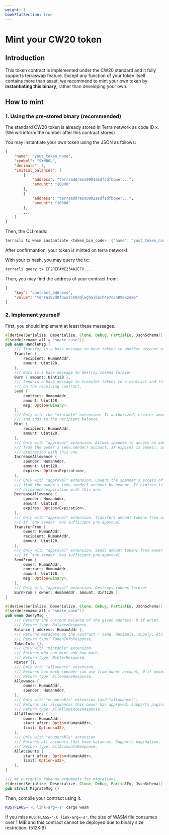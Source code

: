 ```yaml
---
weight: 1
bookFlatSection: true
---
```


# Mint your CW20 token

## Introduction

This token contract is implemented under the CW20 standard and it fully supports terraswap feature.
Except any function of your token itself contains more than asset, we recommend to mint your own token by **instantiating this binary**, rather than developing your own.

## How to mint

### 1. Using the pre-stored binary (recommended)

The standard CW20 token is already stored in Terra network as code ID x. <br/>
(We will inform the number after this contract stores)<br/>

You may instantiate your own token using the JSON as follows:

```json
{
    "name": "yout_token_name",
    "symbol": "SYMBOL",
    "decimals": 3,
    "initial_balances": [
        {
            "address": "terraaddress0001asdfsdfbqwer...",
            "amount": "10000"
        },
        {
            "address": "terraaddress0002asdfsdfbqwer...",
            "amount": "10000"
        },
        ...
    ]
}
```

Then, the CLI reads:

```bash
terracli tx wasm instantiate <token_bin_code> '{"name": "yout_token_name", "symbol": "SYMBOL", "decimals": 3, ... }' --from your_key
```

After confirmantion, your token is minted on terra network!

With your tx hash, you may query the tx:
```bash
terracli query tx EF2REFAWE234A2EFV....
```

Then, you may find the address of your contract from:
```json
{
    "key": "contract_address",
    "value": "terra18vd8fpwxzck93qlwghaj6arh4p7c5n896xzem5"
}
```


### 2. Implement yourself

First, you should implement at least these messages.

```rust
#[derive(Serialize, Deserialize, Clone, Debug, PartialEq, JsonSchema)]
#[serde(rename_all = "snake_case")]
pub enum HandleMsg {
    /// Transfer is a base message to move tokens to another account without triggering actions
    Transfer {
        recipient: HumanAddr,
        amount: Uint128,
    },
    /// Burn is a base message to destroy tokens forever
    Burn { amount: Uint128 },
    /// Send is a base message to transfer tokens to a contract and trigger an action
    /// on the receiving contract.
    Send {
        contract: HumanAddr,
        amount: Uint128,
        msg: Option<Binary>,
    },
    /// Only with the "mintable" extension. If authorized, creates amount new tokens
    /// and adds to the recipient balance.
    Mint {
        recipient: HumanAddr,
        amount: Uint128,
    },
    /// Only with "approval" extension. Allows spender to access an additional amount tokens
    /// from the owner's (env.sender) account. If expires is Some(), overwrites current allowance
    /// expiration with this one.
    IncreaseAllowance {
        spender: HumanAddr,
        amount: Uint128,
        expires: Option<Expiration>,
    },
    /// Only with "approval" extension. Lowers the spender's access of tokens
    /// from the owner's (env.sender) account by amount. If expires is Some(), overwrites current
    /// allowance expiration with this one.
    DecreaseAllowance {
        spender: HumanAddr,
        amount: Uint128,
        expires: Option<Expiration>,
    },
    /// Only with "approval" extension. Transfers amount tokens from owner -> recipient
    /// if `env.sender` has sufficient pre-approval.
    TransferFrom {
        owner: HumanAddr,
        recipient: HumanAddr,
        amount: Uint128,
    },
    /// Only with "approval" extension. Sends amount tokens from owner -> contract
    /// if `env.sender` has sufficient pre-approval.
    SendFrom {
        owner: HumanAddr,
        contract: HumanAddr,
        amount: Uint128,
        msg: Option<Binary>,
    },
    /// Only with "approval" extension. Destroys tokens forever
    BurnFrom { owner: HumanAddr, amount: Uint128 },
}

#[derive(Serialize, Deserialize, Clone, Debug, PartialEq, JsonSchema)]
#[serde(rename_all = "snake_case")]
pub enum QueryMsg {
    /// Returns the current balance of the given address, 0 if unset.
    /// Return type: BalanceResponse.
    Balance { address: HumanAddr },
    /// Returns metadata on the contract - name, decimals, supply, etc.
    /// Return type: TokenInfoResponse.
    TokenInfo {},
    /// Only with "mintable" extension.
    /// Returns who can mint and how much.
    /// Return type: MinterResponse.
    Minter {},
    /// Only with "allowance" extension.
    /// Returns how much spender can use from owner account, 0 if unset.
    /// Return type: AllowanceResponse.
    Allowance {
        owner: HumanAddr,
        spender: HumanAddr,
    },
    /// Only with "enumerable" extension (and "allowances")
    /// Returns all allowances this owner has approved. Supports pagination.
    /// Return type: AllAllowancesResponse.
    AllAllowances {
        owner: HumanAddr,
        start_after: Option<HumanAddr>,
        limit: Option<u32>,
    },
    /// Only with "enumerable" extension
    /// Returns all accounts that have balances. Supports pagination.
    /// Return type: AllAccountsResponse.
    AllAccounts {
        start_after: Option<HumanAddr>,
        limit: Option<u32>,
    },
}

/// We currently take no arguments for migrations
#[derive(Serialize, Deserialize, Clone, Debug, PartialEq, JsonSchema)]
pub struct MigrateMsg {}
```

Then, compile your contract using it. 

```bash
RUSTFLAGS='-C link-arg=-s' cargo wasm
```

If you miss `RUSTFLAGS='-C link-arg=-s'`, the size of WASM file consumes over 1 MiB and this contract cannot be deployed due to binary size restriction. (512KiB)
